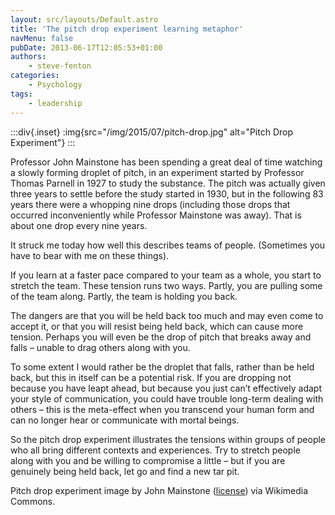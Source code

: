 ```yaml
---
layout: src/layouts/Default.astro
title: 'The pitch drop experiment learning metaphor'
navMenu: false
pubDate: 2013-06-17T12:05:53+01:00
authors:
    - steve-fenton
categories:
    - Psychology
tags:
    - leadership
---
```


:::div{.inset}
:img{src="/img/2015/07/pitch-drop.jpg" alt="Pitch Drop Experiment"}
:::

Professor John Mainstone has been spending a great deal of time watching a slowly forming droplet of pitch, in an experiment started by Professor Thomas Parnell in 1927 to study the substance. The pitch was actually given three years to settle before the study started in 1930, but in the following 83 years there were a whopping nine drops (including those drops that occurred inconveniently while Professor Mainstone was away). That is about one drop every nine years.

It struck me today how well this describes teams of people. (Sometimes you have to bear with me on these things).

If you learn at a faster pace compared to your team as a whole, you start to stretch the team. These tension runs two ways. Partly, you are pulling some of the team along. Partly, the team is holding you back.

The dangers are that you will be held back too much and may even come to accept it, or that you will resist being held back, which can cause more tension. Perhaps you will even be the drop of pitch that breaks away and falls – unable to drag others along with you.

To some extent I would rather be the droplet that falls, rather than be held back, but this in itself can be a potential risk. If you are dropping not because you have leapt ahead, but because you just can’t effectively adapt your style of communication, you could have trouble long-term dealing with others – this is the meta-effect when you transcend your human form and can no longer hear or communicate with mortal beings.

So the pitch drop experiment illustrates the tensions within groups of people who all bring different contexts and experiences. Try to stretch people along with you and be willing to compromise a little – but if you are genuinely being held back, let go and find a new tar pit.

Pitch drop experiment image by John Mainstone ([license](http://creativecommons.org/licenses/by-sa/3.0/)) via Wikimedia Commons.